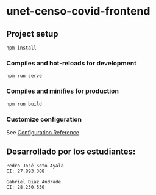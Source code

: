 # unet-censo-covid-frontend

## Project setup
```
npm install
```

### Compiles and hot-reloads for development
```
npm run serve
```

### Compiles and minifies for production
```
npm run build
```

### Customize configuration
See [Configuration Reference](https://cli.vuejs.org/config/).


## Desarrollado por los estudiantes:
```
Pedro José Soto Ayala 
CI: 27.893.308
```
```
Gabriel Diaz Andrade
CI: 28.230.550
```
